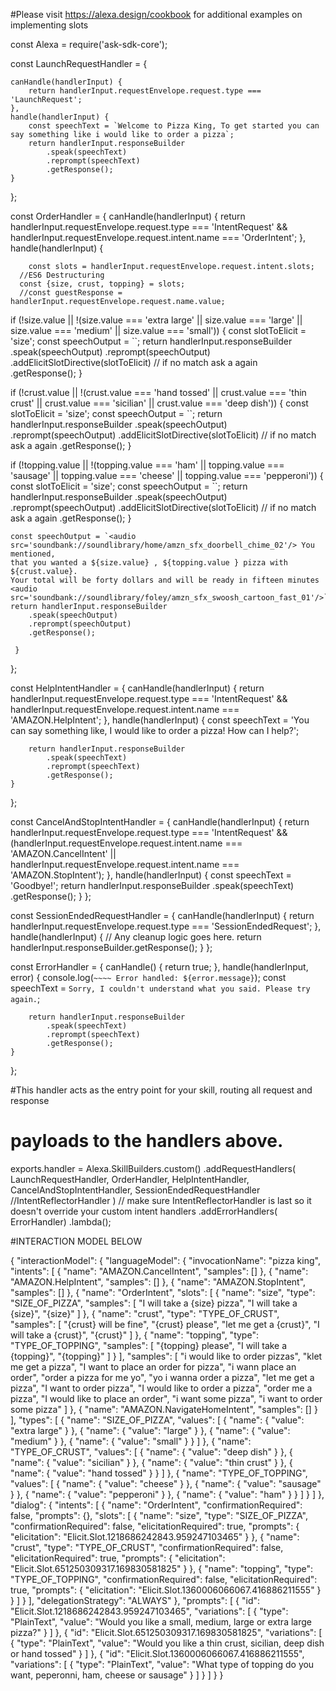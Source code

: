 
#Please visit https://alexa.design/cookbook for additional examples on implementing slots

const Alexa = require('ask-sdk-core');

const LaunchRequestHandler = {
    
    canHandle(handlerInput) {
        return handlerInput.requestEnvelope.request.type === 'LaunchRequest';
    },
    handle(handlerInput) {
        const speechText = `Welcome to Pizza King, To get started you can say something like i would like to order a pizza`;
        return handlerInput.responseBuilder
            .speak(speechText)
            .reprompt(speechText)
            .getResponse();
    }
};


const OrderHandler = {
    canHandle(handlerInput) {
        return handlerInput.requestEnvelope.request.type === 'IntentRequest'
            && handlerInput.requestEnvelope.request.intent.name === 'OrderIntent';
    },
    handle(handlerInput) {
        
        const slots = handlerInput.requestEnvelope.request.intent.slots;
      //ES6 Destructuring
      const {size, crust, topping} = slots;
      //const guestResponse = handlerInput.requestEnvelope.request.name.value;
      
 if (!size.value || !(size.value === 'extra large' || size.value === 'large' || size.value === 'medium' || size.value === 'small')) {
    const slotToElicit = 'size';
    const speechOutput = ``;
    return handlerInput.responseBuilder
        .speak(speechOutput)
        .reprompt(speechOutput)
        .addElicitSlotDirective(slotToElicit) // if no match ask a again
        .getResponse();
}

 if (!crust.value || !(crust.value === 'hand tossed' || crust.value === 'thin crust' || crust.value === 'sicilian' || crust.value === 'deep dish')) {
    const slotToElicit = 'size';
    const speechOutput = ``;
    return handlerInput.responseBuilder
        .speak(speechOutput)
         .reprompt(speechOutput)
        .addElicitSlotDirective(slotToElicit) // if no match ask a again
        .getResponse();
}

 if (!topping.value || !(topping.value === 'ham' || topping.value === 'sausage' || topping.value === 'cheese' || topping.value === 'pepperoni')) {
    const slotToElicit = 'size';
    const speechOutput = ``;
    return handlerInput.responseBuilder
        .speak(speechOutput)
        .reprompt(speechOutput)
        .addElicitSlotDirective(slotToElicit) // if no match ask a again
        .getResponse();
}

    const speechOutput = `<audio src='soundbank://soundlibrary/home/amzn_sfx_doorbell_chime_02'/> You mentioned,
    that you wanted a ${size.value} , ${topping.value } pizza with ${crust.value}.
    Your total will be forty dollars and will be ready in fifteen minutes <audio src='soundbank://soundlibrary/foley/amzn_sfx_swoosh_cartoon_fast_01'/>`;
    return handlerInput.responseBuilder
        .speak(speechOutput)
        .reprompt(speechOutput)
        .getResponse();

     }
};

const HelpIntentHandler = {
    canHandle(handlerInput) {
        return handlerInput.requestEnvelope.request.type === 'IntentRequest'
            && handlerInput.requestEnvelope.request.intent.name === 'AMAZON.HelpIntent';
    },
    handle(handlerInput) {
        const speechText = 'You can say something like, I would like to order a pizza! How can I help?';

        return handlerInput.responseBuilder
            .speak(speechText)
            .reprompt(speechText)
            .getResponse();
    }
};

const CancelAndStopIntentHandler = {
    canHandle(handlerInput) {
        return handlerInput.requestEnvelope.request.type === 'IntentRequest'
            && (handlerInput.requestEnvelope.request.intent.name === 'AMAZON.CancelIntent'
                || handlerInput.requestEnvelope.request.intent.name === 'AMAZON.StopIntent');
    },
    handle(handlerInput) {
        const speechText = 'Goodbye!';
        return handlerInput.responseBuilder
            .speak(speechText)
            .getResponse();
    }
};

const SessionEndedRequestHandler = {
    canHandle(handlerInput) {
        return handlerInput.requestEnvelope.request.type === 'SessionEndedRequest';
    },
    handle(handlerInput) {
        // Any cleanup logic goes here.
        return handlerInput.responseBuilder.getResponse();
    }
};


const ErrorHandler = {
    canHandle() {
        return true;
    },
    handle(handlerInput, error) {
        console.log(`~~~~ Error handled: ${error.message}`);
        const speechText = `Sorry, I couldn't understand what you said. Please try again.`;

        return handlerInput.responseBuilder
            .speak(speechText)
            .reprompt(speechText)
            .getResponse();
    }
};

#This handler acts as the entry point for your skill, routing all request and response
# payloads to the handlers above. 
exports.handler = Alexa.SkillBuilders.custom()
    .addRequestHandlers(
        LaunchRequestHandler,
        OrderHandler,
        HelpIntentHandler,
        CancelAndStopIntentHandler,
        SessionEndedRequestHandler
        //IntentReflectorHandler
        ) // make sure IntentReflectorHandler is last so it doesn't override your custom intent handlers
    .addErrorHandlers(
        ErrorHandler)
    .lambda();




#INTERACTION MODEL BELOW

{
    "interactionModel": {
        "languageModel": {
            "invocationName": "pizza king",
            "intents": [
                {
                    "name": "AMAZON.CancelIntent",
                    "samples": []
                },
                {
                    "name": "AMAZON.HelpIntent",
                    "samples": []
                },
                {
                    "name": "AMAZON.StopIntent",
                    "samples": []
                },
                {
                    "name": "OrderIntent",
                    "slots": [
                        {
                            "name": "size",
                            "type": "SIZE_OF_PIZZA",
                            "samples": [
                                "I will take a {size} pizza",
                                "I will take a {size}",
                                "{size}"
                            ]
                        },
                        {
                            "name": "crust",
                            "type": "TYPE_OF_CRUST",
                            "samples": [
                                "{crust} will be fine",
                                "{crust} please",
                                "let me get a {crust}",
                                "I will take a {crust}",
                                "{crust}"
                            ]
                        },
                        {
                            "name": "topping",
                            "type": "TYPE_OF_TOPPING",
                            "samples": [
                                "{topping} please",
                                "I will take a {topping}",
                                "{topping}"
                            ]
                        }
                    ],
                    "samples": [
                        "i would like to order pizzas",
                        "klet me get a pizza",
                        "I want to place an order for pizza",
                        "i wann place an order",
                        "order a pizza for me yo",
                        "yo i wanna order a pizza",
                        "let me get a pizza",
                        "I want to order pizza",
                        "I would like to order a pizza",
                        "order me a pizza",
                        "I would like to place an order",
                        "i want some pizza",
                        "i want to order some pizza"
                    ]
                },
                {
                    "name": "AMAZON.NavigateHomeIntent",
                    "samples": []
                }
            ],
            "types": [
                {
                    "name": "SIZE_OF_PIZZA",
                    "values": [
                        {
                            "name": {
                                "value": "extra large"
                            }
                        },
                        {
                            "name": {
                                "value": "large"
                            }
                        },
                        {
                        "name": {
                                "value": "medium"
                            }
                        },
                        {
                            "name": {
                                "value": "small"
                            }
                        }
                    ]
                },
                {
                    "name": "TYPE_OF_CRUST",
                    "values": [
                        {
                            "name": {
                                "value": "deep dish"
                            }
                        },
                        {
                            "name": {
                                "value": "sicilian"
                            }
                        },
                        {
                            "name": {
                                "value": "thin crust"
                            }
                        },
                        {
                            "name": {
                                "value": "hand tossed"
                            }
                        }
                    ]
                },
                {
                    "name": "TYPE_OF_TOPPING",
                    "values": [
                        {
                            "name": {
                                "value": "cheese"
                            }
                        },
                        {
                            "name": {
                                "value": "sausage"
                            }
                        },
                        {
                            "name": {
                                "value": "pepperoni"
                            }
                        },
                        {
                            "name": {
                                "value": "ham"
                            }
                        }
                    ]
                }
            ]
        },
        "dialog": {
            "intents": [
                {
                    "name": "OrderIntent",
                    "confirmationRequired": false,
                    "prompts": {},
                    "slots": [
                        {
                            "name": "size",
                            "type": "SIZE_OF_PIZZA",
                            "confirmationRequired": false,
                            "elicitationRequired": true,
                            "prompts": {
                                "elicitation": "Elicit.Slot.1218686242843.959247103465"
                            }
                        },
                        {
                            "name": "crust",
                            "type": "TYPE_OF_CRUST",
                            "confirmationRequired": false,
                            "elicitationRequired": true,
                            "prompts": {
                                "elicitation": "Elicit.Slot.651250309317.169830581825"
                            }
                        },
                        {
                            "name": "topping",
                            "type": "TYPE_OF_TOPPING",
                            "confirmationRequired": false,
                            "elicitationRequired": true,
                            "prompts": {
                                "elicitation": "Elicit.Slot.1360006066067.416886211555"
                            }
                        }
                    ]
                }
            ],
            "delegationStrategy": "ALWAYS"
        },
        "prompts": [
            {
                "id": "Elicit.Slot.1218686242843.959247103465",
                "variations": [
                    {
                        "type": "PlainText",
                        "value": "Would you like a small, medium, large or extra large pizza?"
                    }
                ]
            },
            {
                "id": "Elicit.Slot.651250309317.169830581825",
                "variations": [
                    {
                        "type": "PlainText",
                        "value": "Would you like a thin crust, sicilian, deep dish or hand tossed"
                    }
                ]
            },
            {
                "id": "Elicit.Slot.1360006066067.416886211555",
                "variations": [
                    {
                        "type": "PlainText",
                        "value": "What type of topping do you want,  peperonni, ham, cheese or  sausage"
                    }
                ]
            }
        ]
    }
}

